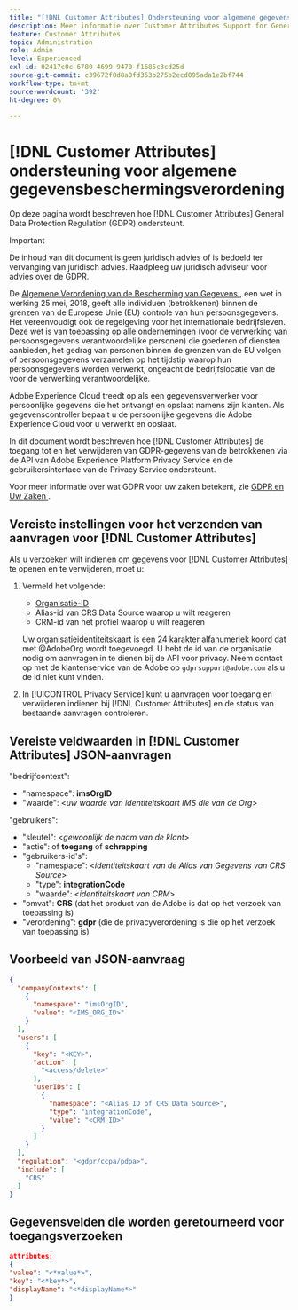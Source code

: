 ```yaml
---
title: "[!DNL Customer Attributes] Ondersteuning voor algemene gegevensbeschermingsverordening"
description: Meer informatie over Customer Attributes Support for General Data Protection Regulation
feature: Customer Attributes
topic: Administration
role: Admin
level: Experienced
exl-id: 02417c0c-6780-4699-9470-f1685c3cd25d
source-git-commit: c39672f0d8a0fd353b275b2ecd095ada1e2bf744
workflow-type: tm+mt
source-wordcount: '392'
ht-degree: 0%

---
```


# [!DNL Customer Attributes] ondersteuning voor algemene gegevensbeschermingsverordening

Op deze pagina wordt beschreven hoe [!DNL Customer Attributes] General Data Protection Regulation (GDPR) ondersteunt.

>[!IMPORTANT]
>
>De inhoud van dit document is geen juridisch advies of is bedoeld ter vervanging van juridisch advies. Raadpleeg uw juridisch adviseur voor advies over de GDPR.

De [ Algemene Verordening van de Bescherming van Gegevens ](https://business.adobe.com/privacy/general-data-protection-regulation.html), een wet in werking 25 mei, 2018, geeft alle individuen (betrokkenen) binnen de grenzen van de Europese Unie (EU) controle van hun persoonsgegevens. Het vereenvoudigt ook de regelgeving voor het internationale bedrijfsleven. Deze wet is van toepassing op alle ondernemingen (voor de verwerking van persoonsgegevens verantwoordelijke personen) die goederen of diensten aanbieden, het gedrag van personen binnen de grenzen van de EU volgen of persoonsgegevens verzamelen op het tijdstip waarop hun persoonsgegevens worden verwerkt, ongeacht de bedrijfslocatie van de voor de verwerking verantwoordelijke.

Adobe Experience Cloud treedt op als een gegevensverwerker voor persoonlijke gegevens die het ontvangt en opslaat namens zijn klanten. Als gegevenscontroller bepaalt u de persoonlijke gegevens die Adobe Experience Cloud voor u verwerkt en opslaat.

In dit document wordt beschreven hoe [!DNL Customer Attributes] de toegang tot en het verwijderen van GDPR-gegevens van de betrokkenen via de API van Adobe Experience Platform Privacy Service en de gebruikersinterface van de Privacy Service ondersteunt.

Voor meer informatie over wat GDPR voor uw zaken betekent, zie [ GDPR en Uw Zaken ](https://business.adobe.com/privacy/general-data-protection-regulation.html).

## Vereiste instellingen voor het verzenden van aanvragen voor [!DNL Customer Attributes]

Als u verzoeken wilt indienen om gegevens voor [!DNL Customer Attributes] te openen en te verwijderen, moet u:

1. Vermeld het volgende:

   * [Organisatie-ID](../../administration/organizations.md)
   * Alias-id van CRS Data Source waarop u wilt reageren
   * CRM-id van het profiel waarop u wilt reageren

   Uw [ organisatieidentiteitskaart ](../../administration/organizations.md) is een 24 karakter alfanumeriek koord dat met @AdobeOrg wordt toegevoegd. U hebt de id van de organisatie nodig om aanvragen in te dienen bij de API voor privacy. Neem contact op met de klantenservice van de Adobe op `gdprsupport@adobe.com` als u de id niet kunt vinden.

1. In [!UICONTROL Privacy Service] kunt u aanvragen voor toegang en verwijderen indienen bij [!DNL Customer Attributes] en de status van bestaande aanvragen controleren.

## Vereiste veldwaarden in [!DNL Customer Attributes] JSON-aanvragen

&quot;bedrijfcontext&quot;:

* &quot;namespace&quot;: **imsOrgID**
* &quot;waarde&quot;: &lt;*uw waarde van identiteitskaart IMS die van de Org*>

&quot;gebruikers&quot;:

* &quot;sleutel&quot;: &lt;*gewoonlijk de naam van de klant*>
* &quot;actie&quot;: of **toegang** of **schrapping**
* &quot;gebruikers-id&#39;s&quot;:
   * &quot;namespace&quot;: &lt;*identiteitskaart van de Alias van Gegevens van CRS Source*>
   * &quot;type&quot;: **integrationCode**
   * &quot;waarde&quot;: &lt;*identiteitskaart van CRM*>
* &quot;omvat&quot;: **CRS** (dat het product van de Adobe is dat op het verzoek van toepassing is)
* &quot;verordening&quot;: **gdpr** (die de privacyverordening is die op het verzoek van toepassing is)

## Voorbeeld van JSON-aanvraag

```json
{
  "companyContexts": [
    {
      "namespace": "imsOrgID",
      "value": "<IMS_ORG_ID>"
    }
  ],
  "users": [
    {
      "key": "<KEY>",
      "action": [
        "<access/delete>"
      ],
      "userIDs": [
        {
          "namespace": "<Alias ID of CRS Data Source>",
          "type": "integrationCode",
          "value": "<CRM ID>"
        }
      ]
    }
  ],
  "regulation": "<gdpr/ccpa/pdpa>",
  "include": [
    "CRS"
  ]
}
```

## Gegevensvelden die worden geretourneerd voor toegangsverzoeken

```json
attributes:
{
"value": "<*value*>",
"key": "<*key*>",
"displayName": "<*displayName*>"
}
```
